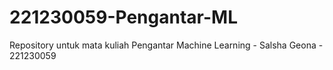 # 221230059-Pengantar-ML
Repository untuk mata kuliah Pengantar Machine Learning - Salsha Geona - 221230059
